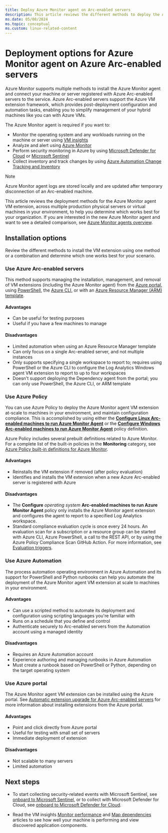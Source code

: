 ```yaml
---
title: Deploy Azure Monitor agent on Arc-enabled servers
description: This article reviews the different methods to deploy the Azure Monitor agent on Windows and Linux-based machines registered with Azure Arc-enabled servers in your local datacenter or other cloud environment.
ms.date: 05/08/2024
ms.topic: conceptual
ms.custom: linux-related-content
---
```


# Deployment options for Azure Monitor agent on Azure Arc-enabled servers

Azure Monitor supports multiple methods to install the Azure Monitor agent and connect your machine or server registered with Azure Arc-enabled servers to the service. Azure Arc-enabled servers support the Azure VM extension framework, which provides post-deployment configuration and automation tasks, enabling you to simplify management of your hybrid machines like you can with Azure VMs.

The Azure Monitor agent is required if you want to:

* Monitor the operating system and any workloads running on the machine or server using [VM insights](../../azure-monitor/vm/vminsights-overview.md)
* Analyze and alert using [Azure Monitor](../../azure-monitor/overview.md)
* Perform security monitoring in Azure by using [Microsoft Defender for Cloud](../../defender-for-cloud/defender-for-cloud-introduction.md) or [Microsoft Sentinel](../../sentinel/overview.md)
* Collect inventory and track changes by using [Azure Automation Change Tracking and Inventory](../../automation/change-tracking/overview.md)

> [!NOTE]
> Azure Monitor agent logs are stored locally and are updated after temporary disconnection of an Arc-enabled machine.
> 

This article reviews the deployment methods for the Azure Monitor agent VM extension, across multiple production physical servers or virtual machines in your environment, to help you determine which works best for your organization. If you are interested in the new Azure Monitor agent and want to see a detailed comparison, see [Azure Monitor agents overview](../../azure-monitor/agents/agents-overview.md).  

## Installation options

Review the different methods to install the VM extension using one method or a combination and determine which one works best for your scenario.

### Use Azure Arc-enabled servers

This method supports managing the installation, management, and removal of VM extensions (including the Azure Monitor agent) from the [Azure portal](manage-vm-extensions-portal.md), using [PowerShell](manage-vm-extensions-powershell.md), the [Azure CLI](manage-vm-extensions-cli.md), or with an [Azure Resource Manager (ARM) template](manage-vm-extensions-template.md).

#### Advantages

* Can be useful for testing purposes
* Useful if you have a few machines to manage

#### Disadvantages

* Limited automation when using an Azure Resource Manager template
* Can only focus on a single Arc-enabled server, and not multiple instances
* Only supports specifying a single workspace to report to; requires using PowerShell or the Azure CLI to configure the Log Analytics Windows agent VM extension to report to up to four workspaces
* Doesn't support deploying the Dependency agent from the portal; you can only use PowerShell, the Azure CLI, or ARM template

### Use Azure Policy

You can use Azure Policy to deploy the Azure Monitor agent VM extension at-scale to machines in your environment, and maintain configuration compliance. This is accomplished by using either the [**Configure Linux Arc-enabled machines to run Azure Monitor Agent**](https://portal.azure.com/#view/Microsoft_Azure_Policy/PolicyDetailBlade/definitionId/%2Fproviders%2FMicrosoft.Authorization%2FpolicyDefinitions%2F845857af-0333-4c5d-bbbc-6076697da122) or the [**Configure Windows Arc-enabled machines to run Azure Monitor Agent**](https://portal.azure.com/#view/Microsoft_Azure_Policy/PolicyDetailBlade/definitionId/%2Fproviders%2FMicrosoft.Authorization%2FpolicyDefinitions%2F94f686d6-9a24-4e19-91f1-de937dc171a4) policy definition.

Azure Policy includes several prebuilt definitions related to Azure Monitor. For a complete list of the built-in policies in the  **Monitoring** category, see [Azure Policy built-in definitions for Azure Monitor](../../azure-monitor/policy-reference.md).

#### Advantages

* Reinstalls the VM extension if removed (after policy evaluation)
* Identifies and installs the VM extension when a new Azure Arc-enabled server is registered with Azure

#### Disadvantages

* The **Configure** *operating system* **Arc-enabled machines to run Azure Monitor Agent** policy only installs the Azure Monitor agent extension and configures the agent to report to a specified Log Analytics workspace.
* Standard compliance evaluation cycle is once every 24 hours. An evaluation scan for a subscription or a resource group can be started with Azure CLI, Azure PowerShell, a call to the REST API, or by using the Azure Policy Compliance Scan GitHub Action. For more information, see [Evaluation triggers](../../governance/policy/how-to/get-compliance-data.md#evaluation-triggers).

### Use Azure Automation

The process automation operating environment in Azure Automation and its support for PowerShell and Python runbooks can help you automate the deployment of the Azure Monitor agent VM extension at scale to machines in your environment.

#### Advantages

* Can use a scripted method to automate its deployment and configuration using scripting languages you're familiar with
* Runs on a schedule that you define and control
* Authenticate securely to Arc-enabled servers from the Automation account using a managed identity

#### Disadvantages

* Requires an Azure Automation account
* Experience authoring and managing runbooks in Azure Automation
* Must create a runbook based on PowerShell or Python, depending on the target operating system

### Use Azure portal

The Azure Monitor agent VM extension can be installed using the Azure portal. See [Automatic extension upgrade for Azure Arc-enabled servers](manage-automatic-vm-extension-upgrade.md) for more information about installing extensions from the Azure portal.

#### Advantages

* Point and click directly from Azure portal
* Useful for testing with small set of servers
* Immediate deployment of extension

#### Disadvantages

* Not scalable to many servers
* Limited automation

## Next steps

* To start collecting security-related events with Microsoft Sentinel, see [onboard to Microsoft Sentinel](scenario-onboard-azure-sentinel.md), or to collect with Microsoft Defender for Cloud, see [onboard to Microsoft Defender for Cloud](../../security-center/quickstart-onboard-machines.md).

* Read the VM insights [Monitor performance](../../azure-monitor/vm/vminsights-performance.md) and [Map dependencies](../../azure-monitor/vm/vminsights-maps.md) articles to see how well your machine is performing and view discovered application components.
